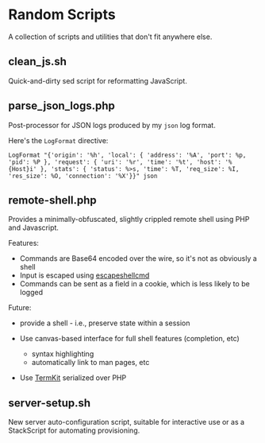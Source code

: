 # Random Scripts

A collection of scripts and utilities that don't fit anywhere else.

## clean_js.sh

Quick-and-dirty sed script for reformatting JavaScript.

## parse_json_logs.php

Post-processor for JSON logs produced by my `json` log format.

Here's the `LogFormat` directive:

  `LogFormat "{'origin': '%h', 'local': { 'address': '%A', 'port': %p, 'pid': %P }, 'request': { 'uri': '%r', 'time': '%t', 'host': '%{Host}i' }, 'stats': { 'status': %>s, 'time': %T, 'req_size': %I, 'res_size': %O, 'connection': '%X'}}" json`

## remote-shell.php

Provides a minimally-obfuscated, slightly crippled remote shell using PHP and
Javascript.

Features:

  * Commands are Base64 encoded over the wire, so it's not as obviously a shell
  * Input is escaped using <a href="http://php.net/escapeshellcmd">escapeshellcmd</a>
  * Commands can be sent as a field in a cookie, which is less likely to be logged

Future:

  * provide a shell - i.e., preserve state within a session
  * Use canvas-based interface for full shell features (completion, etc)

    * syntax highlighting
    * automatically link to man pages, etc
  * Use <a href="https://github.com/unconed/TermKit">TermKit</a> serialized over PHP

## server-setup.sh

New server auto-configuration script, suitable for interactive use or as a StackScript for automating provisioning.
